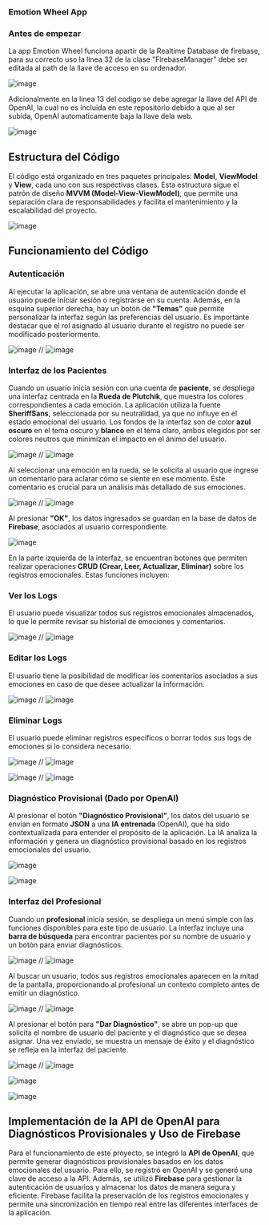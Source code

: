 ### Emotion Wheel App

### Antes de empezar

La app Emotion Wheel funciona apartir de la Realtime Database de firebase, para su correcto uso la linea 32 de la clase "FirebaseManager" debe ser editada al path de la llave de acceso en su ordenador.

![image](https://github.com/user-attachments/assets/44049ee4-0237-4bc9-9ad0-b94421ec337e)


Adicionalmente en la linea 13 del codigo se debe agregar la llave del API de OpenAI, la cual no es incluida en este repositorio debido a que al ser subida, OpenAI automaticamente baja la llave dela web.

![image](https://github.com/user-attachments/assets/fd9b6bf5-79ab-4010-b6b7-ecdf52f3d3bd)


## Estructura del Código

El código está organizado en tres paquetes principales: **Model**, **ViewModel** y **View**, cada uno con sus respectivas clases. Esta estructura sigue el patrón de diseño **MVVM (Model-View-ViewModel)**, que permite una separación clara de responsabilidades y facilita el mantenimiento y la escalabilidad del proyecto.

![image](https://github.com/user-attachments/assets/ab04f356-9936-43fe-a918-7071ef560cff)

## Funcionamiento del Código

### Autenticación

Al ejecutar la aplicación, se abre una ventana de autenticación donde el usuario puede iniciar sesión o registrarse en su cuenta. Además, en la esquina superior derecha, hay un botón de **"Temas"** que permite personalizar la interfaz según las preferencias del usuario. Es importante destacar que el rol asignado al usuario durante el registro no puede ser modificado posteriormente.

![image](https://github.com/user-attachments/assets/86d9bb36-1f86-42df-9b0e-ebc366173f0a) // ![image](https://github.com/user-attachments/assets/70f18851-be10-4528-956c-b67674657842)

### Interfaz de los Pacientes

Cuando un usuario inicia sesión con una cuenta de **paciente**, se despliega una interfaz centrada en la **Rueda de Plutchik**, que muestra los colores correspondientes a cada emoción. La aplicación utiliza la fuente **SheriffSans**, seleccionada por su neutralidad, ya que no influye en el estado emocional del usuario. Los fondos de la interfaz son de color **azul oscuro** en el tema oscuro y **blanco** en el tema claro, ambos elegidos por ser colores neutros que minimizan el impacto en el ánimo del usuario.

![image](https://github.com/user-attachments/assets/fb88266a-c339-45b7-8917-c883e1ff04af) // ![image](https://github.com/user-attachments/assets/6222ca6c-8216-4f82-be83-0332048a78e8)

Al seleccionar una emoción en la rueda, se le solicita al usuario que ingrese un comentario para aclarar cómo se siente en ese momento. Este comentario es crucial para un análisis más detallado de sus emociones.

![image](https://github.com/user-attachments/assets/6cd09452-50dd-458d-8dc1-f09061496180) // ![image](https://github.com/user-attachments/assets/1821a968-66f4-4487-b302-14873db34b1c)

Al presionar **"OK"**, los datos ingresados se guardan en la base de datos de **Firebase**, asociados al usuario correspondiente.

![image](https://github.com/user-attachments/assets/b7575f56-47a5-4361-95f1-747b46563b10)

En la parte izquierda de la interfaz, se encuentran botones que permiten realizar operaciones **CRUD (Crear, Leer, Actualizar, Eliminar)** sobre los registros emocionales. Estas funciones incluyen:

### Ver los Logs

El usuario puede visualizar todos sus registros emocionales almacenados, lo que le permite revisar su historial de emociones y comentarios.

![image](https://github.com/user-attachments/assets/78d23c2d-3cf2-451c-a06b-1ca2e0062e8a) // ![image](https://github.com/user-attachments/assets/e62b6550-e219-489b-bb49-635bb00ea4b7)

### Editar los Logs

El usuario tiene la posibilidad de modificar los comentarios asociados a sus emociones en caso de que desee actualizar la información.

![image](https://github.com/user-attachments/assets/400f1941-10ad-4095-9996-ea437f74eaf4) // ![image](https://github.com/user-attachments/assets/e632c4a8-b000-449c-8b2a-c75dbf2bd055)

### Eliminar Logs

El usuario puede eliminar registros específicos o borrar todos sus logs de emociones si lo considera necesario.

![image](https://github.com/user-attachments/assets/6264a92c-bc99-4b8d-96fc-0ddb9aaa9857) // ![image](https://github.com/user-attachments/assets/cc8374b7-0b97-4541-b041-fd3aac357cc3)

![image](https://github.com/user-attachments/assets/40028913-34cf-4548-9887-c6857eb1439f) // ![image](https://github.com/user-attachments/assets/83d7f370-bc81-43a7-8c10-bba961e7f7a3)

### Diagnóstico Provisional (Dado por OpenAI)

Al presionar el botón **"Diagnóstico Provisional"**, los datos del usuario se envían en formato **JSON** a una **IA entrenada** (OpenAI), que ha sido contextualizada para entender el propósito de la aplicación. La IA analiza la información y genera un diagnóstico provisional basado en los registros emocionales del usuario.

![image](https://github.com/user-attachments/assets/577a6b2d-b535-4ee5-8cf9-8bfbfc866c95)

![image](https://github.com/user-attachments/assets/7b04a9da-48b5-4322-89e1-9d6281905c48)

### Interfaz del Profesional

Cuando un **profesional** inicia sesión, se despliega un menú simple con las funciones disponibles para este tipo de usuario. La interfaz incluye una **barra de búsqueda** para encontrar pacientes por su nombre de usuario y un botón para enviar diagnósticos.

![image](https://github.com/user-attachments/assets/fcaeb7be-5740-46ac-a9dc-61985edc823a) // ![image](https://github.com/user-attachments/assets/c2fde78e-e50a-429c-9785-104b6742a8de)

Al buscar un usuario, todos sus registros emocionales aparecen en la mitad de la pantalla, proporcionando al profesional un contexto completo antes de emitir un diagnóstico.

![image](https://github.com/user-attachments/assets/d133258b-12d2-4f15-9ef6-cd0731fc986d) // ![image](https://github.com/user-attachments/assets/79c2e144-e1ca-420b-8f73-40cba848de49)

Al presionar el botón para **"Dar Diagnóstico"**, se abre un pop-up que solicita el nombre de usuario del paciente y el diagnóstico que se desea asignar. Una vez enviado, se muestra un mensaje de éxito y el diagnóstico se refleja en la interfaz del paciente.

![image](https://github.com/user-attachments/assets/e11013ab-3770-40c6-b0f2-c8ab5f34f82e) // ![image](https://github.com/user-attachments/assets/5c5b67c0-81bc-4a17-bbab-f58ab015d294)

![image](https://github.com/user-attachments/assets/3eeec2ce-e610-408a-b0af-33374a062a73)

![image](https://github.com/user-attachments/assets/d9be7e3e-bd36-4667-b02c-2ea11d6e219c)

## Implementación de la API de OpenAI para Diagnósticos Provisionales y Uso de Firebase

Para el funcionamiento de este proyecto, se integró la **API de OpenAI**, que permite generar diagnósticos provisionales basados en los datos emocionales del usuario. Para ello, se registró en OpenAI y se generó una clave de acceso a la API. Además, se utilizó **Firebase** para gestionar la autenticación de usuarios y almacenar los datos de manera segura y eficiente. Firebase facilita la preservación de los registros emocionales y permite una sincronización en tiempo real entre las diferentes interfaces de la aplicación.

